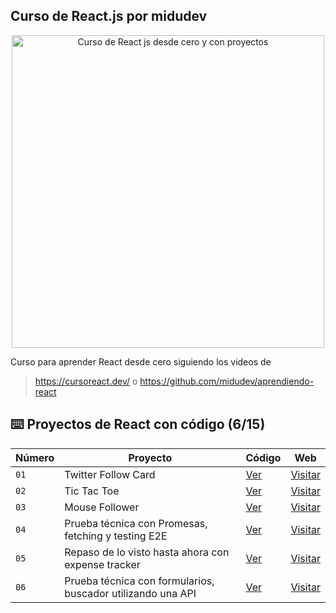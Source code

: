 
## Curso de React.js por midudev

<div align="center">
<img alt="Curso de React js desde cero y con proyectos" src="https://user-images.githubusercontent.com/1561955/212888793-fd719e58-b0c2-4d03-9c55-38e3e79ebc17.png" width="500" />
</div>



Curso para aprender React desde cero siguiendo los videos de

> https://cursoreact.dev/ 
> o
>  https://github.com/midudev/aprendiendo-react




## ⌨️ Proyectos de React con código (6/15)

| Número | Proyecto | Código | Web
| --- | --- | --- | --- |
| `01` | Twitter Follow Card | [Ver](React/projects/01-twitter-follow-card/) |[Visitar](https://midureact-twitterfollowcard-cucu.netlify.app/) |
| `02` | Tic Tac Toe | [Ver](React/projects/02-tic-tac-toe/) |[Visitar](https://midureact-tic-tac-toe-cucu.netlify.app/) |
| `03` | Mouse Follower | [Ver](React/projects/03-cursor-follower) |[Visitar](https://midureact-cursor-follower-cucu.netlify.app/) |
| `04` | Prueba técnica con Promesas, fetching y testing E2E | [Ver](React/projects/04-react-prueba-tecnica) |[Visitar](https://midureact-cat-facts-cucu.netlify.app/) |
| `05` | Repaso de lo visto hasta ahora con expense tracker | [Ver](React/projects/05-expense-tracker) |[Visitar](https://midureact-expense-tracker-cucu.netlify.app/) |
| `06` | Prueba técnica con formularios, buscador utilizando una API | [Ver](React/projects/06-buscador-peliculas) |[Visitar](https://midureact-movie-finder-cucu.netlify.app/) |
<!--
| `07` | Creación de un ecommerce con carrito de compras | [Ver](projects/06-shopping-cart) | [Visitar](https://midu-react-06.surge.sh) |
| `08` | Creación de un React Router desde cero | [Ver](projects/07-midu-router) | [Visitar](https://midu-react-07.surge.sh) |
| `09` | Todo App con TypeScript y animaciones | [Ver](projects/08-todo-app-typescript) | [Visitar](https://midu-react-08.surge.sh) |
| `10` | Crear un Google Translate con ChatGPT y TypeScript | [Ver](projects/09-google-translate-clone/) | [Visitar](https://midu-react-09.surge.sh) |
| `11` | Crear un CRUD con Redux Toolkit y TypeScript | [Ver](projects/10-crud-redux/) | [Visitar](https://midu-react-10.surge.sh) |
| `12` | Prueba Técnica con TypeScript y React | [Ver](projects/11-typescript-prueba-tecnica/) | [Visitar](https://midu-react-11.surge.sh) |
| `12b` | Prueba Técnica con TypeScript y React con React Query | [Ver](projects/11b-typescript-prueba-tecnica-with-react-query/) | [Visitar](https://midu-react-11.surge.sh) |
| `13` | Sistema de comentarios con React Query | [Ver](projects/12-comments-react-query) | [Visitar](https://midu-react-12.surge.sh) |
| `14` | JavaScript Quiz con Zustand y TypeScript | [Ver](projects/13-javascript-quiz-con-zustand/) | [Visitar](https://midu-react-13.surge.sh) |
| `15` | Hacker News con TypeScript y SWR | [Ver](projects/14-hacker-news-prueba-tecnica) | [Visitar](https://midu-react-14.surge.sh) |-->


